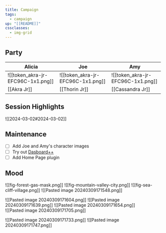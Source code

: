 ```yaml
---
title: Campaign
tags:
  - campaign
up: "[[README]]"
cssclasses:
  - img-grid
---
```

## Party 

| Alicia                            | Joe                               | Amy                               |
| --------------------------------- | --------------------------------- | --------------------------------- |
| ![[token_akra-jr-EFC96C-1x1.png]] | ![[token_akra-jr-EFC96C-1x1.png]] | ![[token_akra-jr-EFC96C-1x1.png]] |
| [[Akra Jr]]                       | [[Thorin Jr]]                     | [[Cassandra Jr]]                  |

## Session Highlights

![[2024-03-02#2024-03-02]]  

## Maintenance

- [ ] Add Joe and Amy's character images
- [ ] Try out [Dasboard++](https://github.com/TfTHacker/DashboardPlusPlus)  
- [ ] Add Home Page plugin

## Mood

![[fig-forest-gas-mask.png]] 
![[fig-mountain-valley-city.png]] 
![[fig-sea-cliff-village.png]] 
![[Pasted image 20240309171548.png]] 

![[Pasted image 20240309171604.png]] 
![[Pasted image 20240309171639.png]] 
![[Pasted image 20240309171654.png]]  
![[Pasted image 20240309171705.png]] 

![[Pasted image 20240309171733.png]] 
![[Pasted image 20240309171747.png]] 

